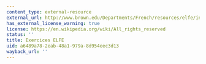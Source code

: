 ```yaml
---
content_type: external-resource
external_url: http://www.brown.edu/Departments/French/resources/elfe/index.php
has_external_license_warning: true
license: https://en.wikipedia.org/wiki/All_rights_reserved
status: ''
title: Exercices ELFE
uid: a6489a78-2eab-48a1-979a-8d954eec3d13
wayback_url: ''
---
```

